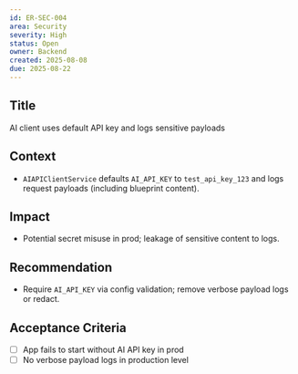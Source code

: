 ```yaml
---
id: ER-SEC-004
area: Security
severity: High
status: Open
owner: Backend
created: 2025-08-08
due: 2025-08-22
---
```


## Title
AI client uses default API key and logs sensitive payloads

## Context
- `AIAPIClientService` defaults `AI_API_KEY` to `test_api_key_123` and logs request payloads (including blueprint content).

## Impact
- Potential secret misuse in prod; leakage of sensitive content to logs.

## Recommendation
- Require `AI_API_KEY` via config validation; remove verbose payload logs or redact.

## Acceptance Criteria
- [ ] App fails to start without AI API key in prod
- [ ] No verbose payload logs in production level
